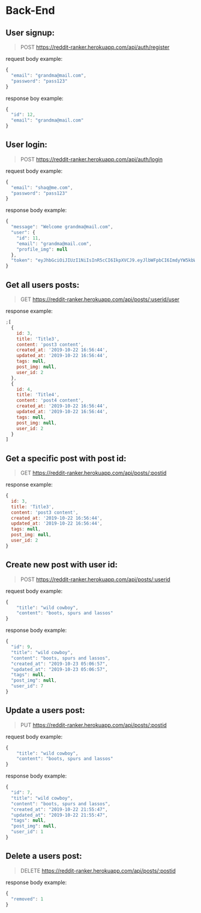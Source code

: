# Back-End

## User signup:

> POST https://reddit-ranker.herokuapp.com/api/auth/register

request body example:

```js
{
  "email": "grandma@mail.com",
  "password": "pass123"
}
```

response boy example:

```js
{
  "id": 12,
  "email": "grandma@mail.com"
}
```

## User login:

> POST https://reddit-ranker.herokuapp.com/api/auth/login

request body example:

```js
{
  "email": "shaq@me.com",
  "password": "pass123"
}
```

response body example:

```js
{
  "message": "Welcome grandma@mail.com",
  "user": {
    "id": 11,
    "email": "grandma@mail.com",
    "profile_img": null
  },
  "token": "eyJhbGciOiJIUzI1NiIsInR5cCI6IkpXVCJ9.eyJlbWFpbCI6ImdyYW5kbWEiLCJpZCI6MTEsImlhdCI6MTU3MTgwNjYzMSwiZXhwIjoxNTcxODEwMjMxfQ.-eqokqd4E6awsQLgBRll3m14os8O3AJ4MoCLcbzYxns"
}
```

## Get all users posts:

> GET https://reddit-ranker.herokuapp.com/api/posts/:userid/user

response example:

```js
;[
  {
    id: 3,
    title: 'Title3',
    content: 'post3 content',
    created_at: '2019-10-22 16:56:44',
    updated_at: '2019-10-22 16:56:44',
    tags: null,
    post_img: null,
    user_id: 2
  },
  {
    id: 4,
    title: 'Title4',
    content: 'post4 content',
    created_at: '2019-10-22 16:56:44',
    updated_at: '2019-10-22 16:56:44',
    tags: null,
    post_img: null,
    user_id: 2
  }
]
```

## Get a specific post with post id:

> GET https://reddit-ranker.herokuapp.com/api/posts/:postid

response example:

```js
{
  id: 3,
  title: 'Title3',
  content: 'post3 content',
  created_at: '2019-10-22 16:56:44',
  updated_at: '2019-10-22 16:56:44',
  tags: null,
  post_img: null,
  user_id: 2
}
```

## Create new post with user id:

> POST https://reddit-ranker.herokuapp.com/api/posts/:userid

request body example:

```js
{
	"title": "wild cowboy",
	"content": "boots, spurs and lassos"
}
```

response body example:

```js
{
  "id": 9,
  "title": "wild cowboy",
  "content": "boots, spurs and lassos",
  "created_at": "2019-10-23 05:06:57",
  "updated_at": "2019-10-23 05:06:57",
  "tags": null,
  "post_img": null,
  "user_id": 7
}
```

## Update a users post:

> PUT https://reddit-ranker.herokuapp.com/api/posts/:postid

request body example:

```js
{
	"title": "wild cowboy",
	"content": "boots, spurs and lassos"
}
```

response body example:

```js
{
  "id": 7,
  "title": "wild cowboy",
  "content": "boots, spurs and lassos",
  "created_at": "2019-10-22 21:55:47",
  "updated_at": "2019-10-22 21:55:47",
  "tags": null,
  "post_img": null,
  "user_id": 1
}
```

## Delete a users post:

> DELETE https://reddit-ranker.herokuapp.com/api/posts/:postid

response body example:

```js
{
  "removed": 1
}
```
